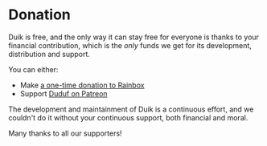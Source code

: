 # Donation

Duik is free, and the only way it can stay free for everyone is thanks to your financial contribution, which is the *only* funds we get for its development, distribution and support.

You can either:

- Make [a one-time donation to Rainbox](https://rainboxprod.coop/en/tools/#don)  
- Support [Duduf on Patreon](https://patreon.com/duduf)

The development and maintainment of Duik is a continuous effort, and we couldn't do it without your continuous support, both financial and moral.

Many thanks to all our supporters!
